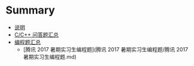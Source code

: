 # Summary

* [说明](README.md)
* [C/C++ 问答题汇总](chapter1.md)
* [编程题汇总](编程题汇总.md)
    * [腾讯 2017 暑期实习生编程题](腾讯 2017 暑期实习生编程题/腾讯 2017 暑期实习生编程题.md)

